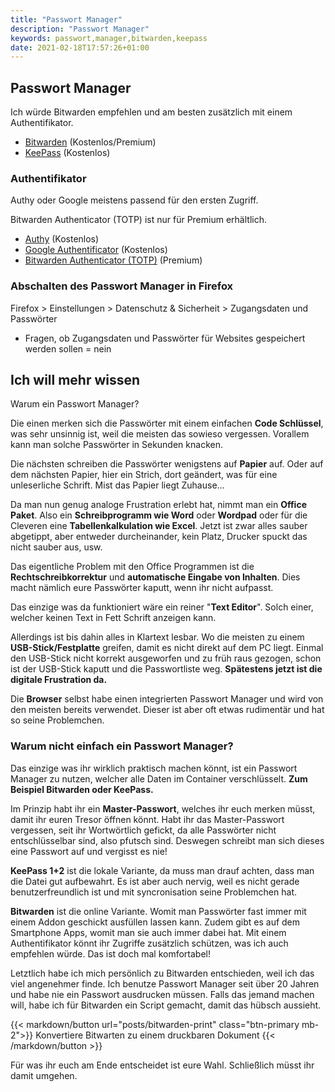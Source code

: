 ```yaml
---
title: "Passwort Manager"
description: "Passwort Manager"
keywords: passwort,manager,bitwarden,keepass
date: 2021-02-18T17:57:26+01:00
---
```


## Passwort Manager

Ich würde Bitwarden empfehlen und am besten zusätzlich mit einem Authentifikator.

* [Bitwarden](https://bitwarden.com/) (Kostenlos/Premium)
* [KeePass](https://keepass.info/) (Kostenlos)

### Authentifikator

Authy oder Google meistens passend für den ersten Zugriff.

Bitwarden Authenticator (TOTP) ist nur für Premium erhältlich.

* [Authy](https://authy.com/) (Kostenlos)
* [Google Authentificator](https://play.google.com/store/apps/details?id=com.google.android.apps.authenticator2) (Kostenlos)
* [Bitwarden Authenticator (TOTP)](https://bitwarden.com/help/article/authenticator-keys/) (Premium)

### Abschalten des Passwort Manager in Firefox

Firefox > Einstellungen > Datenschutz & Sicherheit > Zugangsdaten und Passwörter
* Fragen, ob Zugangsdaten und Passwörter für Websites gespeichert werden sollen = nein

## Ich will mehr wissen

Warum ein Passwort Manager?

Die einen merken sich die Passwörter mit einem einfachen **Code Schlüssel**, was sehr unsinnig ist, weil die meisten das sowieso vergessen.
Vorallem kann man solche Passwörter in Sekunden knacken.

Die nächsten schreiben die Passwörter wenigstens auf **Papier** auf.
Oder auf dem nächsten Papier, hier ein Strich, dort geändert, was für eine unleserliche Schrift.
Mist das Papier liegt Zuhause...

Da man nun genug analoge Frustration erlebt hat, nimmt man ein **Office Paket**.
Also ein **Schreibprogramm wie Word** oder **Wordpad** oder für die Cleveren eine **Tabellenkalkulation wie Excel**.
Jetzt ist zwar alles sauber abgetippt, aber entweder durcheinander, kein Platz, Drucker spuckt das nicht sauber aus, usw.

Das eigentliche Problem mit den Office Programmen ist die **Rechtschreibkorrektur** und **automatische Eingabe von Inhalten**.
Dies macht nämlich eure Passwörter kaputt, wenn ihr nicht aufpasst.

Das einzige was da funktioniert wäre ein reiner "**Text Editor**".
Solch einer, welcher keinen Text in Fett Schrift anzeigen kann.

Allerdings ist bis dahin alles in Klartext lesbar.
Wo die meisten zu einem **USB-Stick/Festplatte** greifen, damit es nicht direkt auf dem PC liegt.
Einmal den USB-Stick nicht korrekt ausgeworfen und zu früh raus gezogen, schon ist der USB-Stick kaputt und die Passwortliste weg.
**Spätestens jetzt ist die digitale Frustration da.**

Die **Browser** selbst habe einen integrierten Passwort Manager und wird von den meisten bereits verwendet.
Dieser ist aber oft etwas rudimentär und hat so seine Problemchen.

### Warum nicht einfach ein Passwort Manager?

Das einzige was ihr wirklich praktisch machen könnt, ist ein Passwort Manager zu nutzen, welcher alle Daten im Container verschlüsselt.
**Zum Beispiel Bitwarden oder KeePass.**

Im Prinzip habt ihr ein **Master-Passwort**, welches ihr euch merken müsst, damit ihr euren Tresor öffnen könnt.
Habt ihr das Master-Passwort vergessen, seit ihr Wortwörtlich gefickt, da alle Passwörter nicht entschlüsselbar sind, also pfutsch sind.
Deswegen schreibt man sich dieses eine Passwort auf und vergisst es nie!

**KeePass 1+2** ist die lokale Variante, da muss man drauf achten, dass man die Datei gut aufbewahrt.
Es ist aber auch nervig, weil es nicht gerade benutzerfreundlich ist und mit syncronisation seine Problemchen hat.

**Bitwarden** ist die online Variante. Womit man Passwörter fast immer mit einem Addon geschickt ausfüllen lassen kann.
Zudem gibt es auf dem Smartphone Apps, womit man sie auch immer dabei hat.
Mit einem Authentifikator könnt ihr Zugriffe zusätzlich schützen, was ich auch empfehlen würde.
Das ist doch mal komfortabel!

Letztlich habe ich mich persönlich zu Bitwarden entschieden, weil ich das viel angenehmer finde.
Ich benutze Passwort Manager seit über 20 Jahren und habe nie ein Passwort ausdrucken müssen.
Falls das jemand machen will, habe ich für Bitwarden ein Script gemacht, damit das hübsch aussieht.

{{< markdown/button url="posts/bitwarden-print" class="btn-primary mb-2">}}
<i class="fas fa-arrow-right"></i> Konvertiere Bitwarten zu einem druckbaren Dokument
{{< /markdown/button >}}

Für was ihr euch am Ende entscheidet ist eure Wahl. Schließlich müsst ihr damit umgehen.
